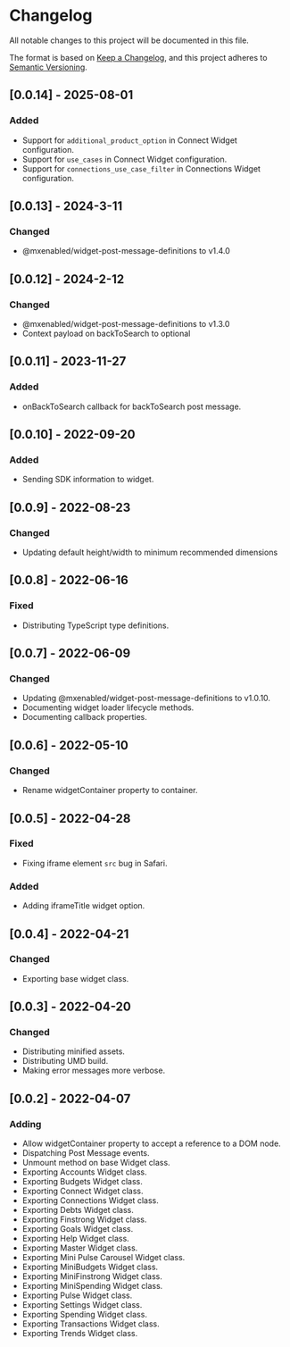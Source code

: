 # Changelog

All notable changes to this project will be documented in this file.

The format is based on [Keep a Changelog](https://keepachangelog.com/en/1.0.0/),
and this project adheres to [Semantic Versioning](https://semver.org/spec/v2.0.0.html).

## [0.0.14] - 2025-08-01

### Added

- Support for `additional_product_option` in Connect Widget configuration.
- Support for `use_cases` in Connect Widget configuration.
- Support for `connections_use_case_filter` in Connections Widget configuration.

## [0.0.13] - 2024-3-11

### Changed

- @mxenabled/widget-post-message-definitions to v1.4.0

## [0.0.12] - 2024-2-12

### Changed

- @mxenabled/widget-post-message-definitions to v1.3.0
- Context payload on backToSearch to optional

## [0.0.11] - 2023-11-27

### Added

- onBackToSearch callback for backToSearch post message.

## [0.0.10] - 2022-09-20

### Added

- Sending SDK information to widget.

## [0.0.9] - 2022-08-23

### Changed

- Updating default height/width to minimum recommended dimensions

## [0.0.8] - 2022-06-16

### Fixed

- Distributing TypeScript type definitions.

## [0.0.7] - 2022-06-09

### Changed

- Updating @mxenabled/widget-post-message-definitions to v1.0.10.
- Documenting widget loader lifecycle methods.
- Documenting callback properties.

## [0.0.6] - 2022-05-10

### Changed

- Rename widgetContainer property to container.

## [0.0.5] - 2022-04-28

### Fixed

- Fixing iframe element `src` bug in Safari.

### Added

- Adding iframeTitle widget option.

## [0.0.4] - 2022-04-21

### Changed

- Exporting base widget class.

## [0.0.3] - 2022-04-20

### Changed

- Distributing minified assets.
- Distributing UMD build.
- Making error messages more verbose.

## [0.0.2] - 2022-04-07

### Adding

- Allow widgetContainer property to accept a reference to a DOM node.
- Dispatching Post Message events.
- Unmount method on base Widget class.
- Exporting Accounts Widget class.
- Exporting Budgets Widget class.
- Exporting Connect Widget class.
- Exporting Connections Widget class.
- Exporting Debts Widget class.
- Exporting Finstrong Widget class.
- Exporting Goals Widget class.
- Exporting Help Widget class.
- Exporting Master Widget class.
- Exporting Mini Pulse Carousel Widget class.
- Exporting MiniBudgets Widget class.
- Exporting MiniFinstrong Widget class.
- Exporting MiniSpending Widget class.
- Exporting Pulse Widget class.
- Exporting Settings Widget class.
- Exporting Spending Widget class.
- Exporting Transactions Widget class.
- Exporting Trends Widget class.
